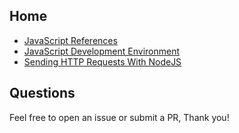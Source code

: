 ## Home

- [JavaScript References](https://pikaxyz420.github.io/guides/core/references)
- [JavaScript Development Environment](https://pikaxyz420.github.io/guides/core/js-dev-env)
- [Sending HTTP Requests With NodeJS](https://pikaxyz420.github.io/guides/node/sending-http-requests)

## Questions

Feel free to open an issue or submit a PR, Thank you!
